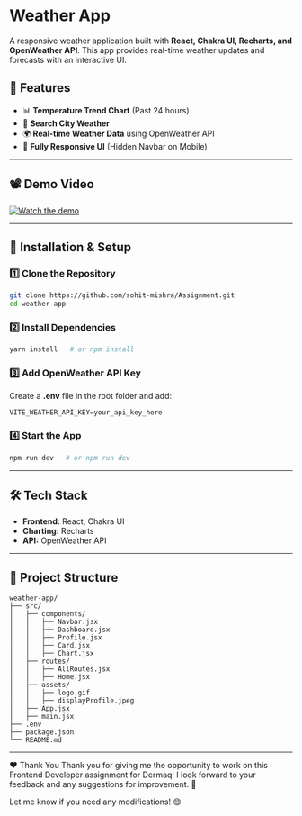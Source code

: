 # Weather App

A responsive weather application built with **React, Chakra UI, Recharts, and OpenWeather API**. This app provides real-time weather updates and forecasts with an interactive UI.

## 🌟 Features
- 📊 **Temperature Trend Chart** (Past 24 hours)
- 📍 **Search City Weather**
- 🌍 **Real-time Weather Data** using OpenWeather API
- 📱 **Fully Responsive UI** (Hidden Navbar on Mobile)

---

## 📽 Demo Video
[![Watch the demo](https://res.cloudinary.com/dgc57zjgu/image/upload/v1740728737/Interview_Skills_Workshop_Presentation_cdfgx4.png)](https://drive.google.com/file/d/1XOSsdsCiFdFaH7D7cVExuD5j-Giovf62/view?usp=sharing)

---

## 🚀 Installation & Setup
### **1️⃣ Clone the Repository**
```bash
git clone https://github.com/sohit-mishra/Assignment.git
cd weather-app
```

### **2️⃣ Install Dependencies**
```bash
yarn install   # or npm install
```

### **3️⃣ Add OpenWeather API Key**
Create a **.env** file in the root folder and add:
```env
VITE_WEATHER_API_KEY=your_api_key_here
```

### **4️⃣ Start the App**
```bash
npm run dev   # or npm run dev
```

---

## 🛠️ Tech Stack
- **Frontend:** React, Chakra UI
- **Charting:** Recharts
- **API:** OpenWeather API

---

## 📂 Project Structure
```
weather-app/
├── src/
│   ├── components/
│   │   ├── Navbar.jsx
│   │   ├── Dashboard.jsx
│   │   ├── Profile.jsx
│   │   ├── Card.jsx
│   │   ├── Chart.jsx
│   ├── routes/
│   │   ├── AllRoutes.jsx
│   │   ├── Home.jsx
│   ├── assets/
│   │   ├── logo.gif
│   │   ├── displayProfile.jpeg
│   ├── App.jsx
│   ├── main.jsx
├── .env
├── package.json
└── README.md
```

---

❤️ Thank You
Thank you for giving me the opportunity to work on this Frontend Developer assignment for Dermaq! I look forward to your feedback and any suggestions for improvement. 🚀

Let me know if you need any modifications! 😊
